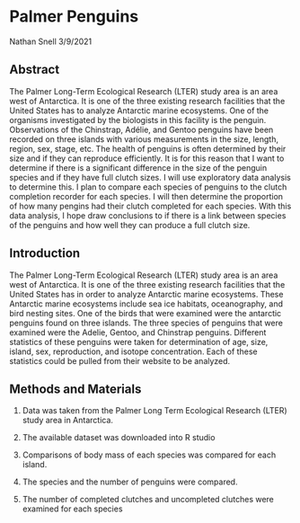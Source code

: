 Palmer Penguins
================
Nathan Snell
3/9/2021

## Abstract

The Palmer Long-Term Ecological Research (LTER) study area is an area
west of Antarctica. It is one of the three existing research facilities
that the United States has to analyze Antarctic marine ecosystems. One
of the organisms investigated by the biologists in this facility is the
penguin. Observations of the Chinstrap, Adélie, and Gentoo penguins have
been recorded on three islands with various measurements in the size,
length, region, sex, stage, etc. The health of penguins is often
determined by their size and if they can reproduce efficiently. It is
for this reason that I want to determine if there is a significant
difference in the size of the penguin species and if they have full
clutch sizes. I will use exploratory data analysis to determine this. I
plan to compare each species of penguins to the clutch completion
recorder for each species. I will then determine the proportion of how
many pengins had their clutch completed for each species. With this data
analysis, I hope draw conclusions to if there is a link between species
of the penguins and how well they can produce a full clutch size.

## Introduction

The Palmer Long-Term Ecological Research (LTER) study area is an area
west of Antarctica. It is one of the three existing research facilities
that the United States has in order to analyze Antarctic marine
ecosystems. These Antarctic marine ecosystems include sea ice habitats,
oceanography, and bird nesting sites. One of the birds that were
examined were the antarctic penguins found on three islands. The three
species of penguins that were examined were the Adelie, Gentoo, and
Chinstrap penguins. Different statistics of these penguins were taken
for determination of age, size, island, sex, reproduction, and isotope
concentration. Each of these statistics could be pulled from their
website to be analyzed.

## Methods and Materials

1.  Data was taken from the Palmer Long Term Ecological Research (LTER)
    study area in Antarctica.

2.  The available dataset was downloaded into R studio

3.  Comparisons of body mass of each species was compared for each
    island.

4.  The species and the number of penguins were compared.

5.  The number of completed clutches and uncompleted clutches were
    examined for each species
